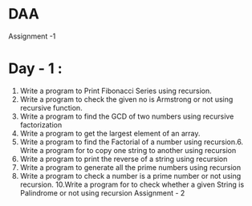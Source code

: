 # DAA
Assignment -1 
# Day - 1 :
1.	Write a program to Print Fibonacci Series using recursion.
2.	Write a program to check the given no is Armstrong or not using recursive function.
3.	Write a program to find the GCD of two numbers using recursive factorization
4.	Write a program to get the largest element of an array.
5.	Write a program to find the Factorial of a number using recursion.6. Write a program for to copy one string to another  using recursion
7. Write a program   to print the reverse of a string using recursion
8. Write a program   to generate all the prime numbers using recursion
9. Write a program to check a number is a prime number or not using recursion.
10.Write a program for to check whether a given String is Palindrome or  not using recursion
Assignment - 2
